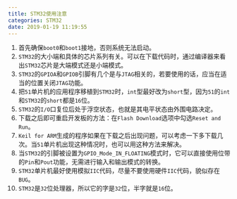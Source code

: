 ```yaml
---
title: STM32使用注意
categories: STM32
date: 2019-01-19 11:19:55
---
```

1. 首先确保`boot0`和`boot1`接地，否则系统无法启动。<!--more-->
2. `STM32`的大小端和具体的芯片系列有关。可以在下载代码时，通过编译器来看出`STM32`芯片是大端模式还是小端模式。
3. `STM32`的`GPIOA`和`GPIOB`引脚有几个是与`JTAG`相关的，若要使用的话，应当在适当的位置关闭`JTAG`功能。
4. 把`51`单片机的应用程序移植到`STM32`时，`int`型最好改为`short`型，因为`51`的`int`和`STM32`的`short`都是`16`位。
5. `STM32`的`I/O`口复位后处于浮空状态，也就是其电平状态由外围电路决定。
6. 下载之后即可重启开发板的方法：在`Flash Download`选项中勾选`Reset and Run`。
7. `Keil for ARM`生成的程序如果在下载之后出现问题，可以考虑一下多下载几次。当`51`单片机出现这种情况时，也可以用这种方法来解决。
8. 当`STM32`的引脚被设置为`GPIO_Mode_IN_FLOATING`模式时，它可以直接使用位带的`Pin`和`Pout`功能，无需进行输入和输出模式的转换。
9. `STM32`单片机最好使用模拟`IIC`代码，尽量不要使用硬件`IIC`代码，貌似存在`BUG`。
10. `STM32`是`32`位处理器，所以它的字是`32`位，半字就是`16`位。